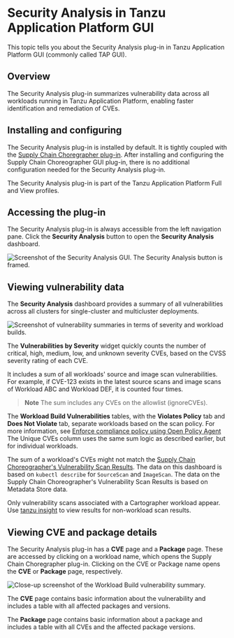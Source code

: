 # Security Analysis in Tanzu Application Platform GUI

This topic tells you about the Security Analysis plug-in in Tanzu Application Platform GUI
(commonly called TAP GUI).

## <a id="overview"></a> Overview

The Security Analysis plug-in summarizes vulnerability data across all workloads running in
Tanzu Application Platform, enabling faster identification and remediation of CVEs.

## <a id="install"></a> Installing and configuring

The Security Analysis plug-in is installed by default.
It is tightly coupled with the [Supply Chain Choregrapher plug-in](scc-tap-gui.hbs.md).
After installing and configuring the Supply Chain Choreographer GUI plug-in, there is no additional
configuration needed for the Security Analysis plug-in.

The Security Analysis plug-in is part of the Tanzu Application Platform Full and View profiles.

## <a id="accessing"></a> Accessing the plug-in

The Security Analysis plug-in is always accessible from the left navigation pane.
Click the **Security Analysis** button to open the **Security Analysis** dashboard.

![Screenshot of the Security Analysis GUI. The Security Analysis button is framed.](images/sagui-access-plug-in.png)

## <a id="viewing"></a> Viewing vulnerability data

The **Security Analysis** dashboard provides a summary of all vulnerabilities across all clusters for
single-cluster and multicluster deployments.

![Screenshot of vulnerability summaries in terms of severity and workload builds.](images/sagui-view-vulns.png)

The **Vulnerabilities by Severity** widget quickly counts the number of critical, high, medium, low,
and unknown severity CVEs, based on the CVSS severity rating of each CVE.

It includes a sum of all workloads' source and image scan vulnerabilities.
For example, if CVE-123 exists in the latest source scans and image scans of Workload ABC and
Workload DEF, it is counted four times.

> **Note** The sum includes any CVEs on the allowlist (ignoreCVEs).

The **Workload Build Vulnerabilities** tables, with the **Violates Policy** tab and
**Does Not Violate** tab, separate workloads based on the scan policy.
For more information, see
[Enforce compliance policy using Open Policy Agent](../../scst-scan/policies.hbs.md)
The Unique CVEs column uses the same sum logic as described earlier, but for individual workloads.

The sum of a workload's CVEs might not match the
[Supply Chain Choreographer's Vulnerability Scan Results](scc-tap-gui.hbs.md#sc-view-scan-results).
The data on this dashboard is based on `kubectl describe` for `SourceScan` and `ImageScan`.
The data on the Supply Chain Choreographer's Vulnerability Scan Results is based on Metadata Store data.

Only vulnerability scans associated with a Cartographer workload appear.
Use [tanzu insight](../../cli-plugins/insight/cli-overview.hbs.md) to view results for
non-workload scan results.

## <a id="accessing-details"></a> Viewing CVE and package details

The Security Analysis plug-in has a **CVE** page and a **Package** page.
These are accessed by clicking on a workload name, which opens the Supply Chain Choregrapher plug-in.
Clicking on the CVE or Package name opens the **CVE** or **Package** page, respectively.

![Close-up screenshot of the Workload Build vulnerability summary.](images/sagui-navigate-1.png)

The **CVE** page contains basic information about the vulnerability and includes a table with
all affected packages and versions.

The **Package** page contains basic information about a package and includes a table with all
CVEs and the affected package versions.